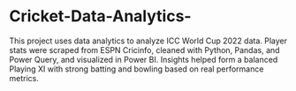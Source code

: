 # Cricket-Data-Analytics-
This project uses data analytics to analyze ICC World Cup 2022 data. Player stats were scraped from ESPN Cricinfo, cleaned with Python, Pandas, and Power Query, and visualized in Power BI. Insights helped form a balanced Playing XI with strong batting and bowling based on real performance metrics.
